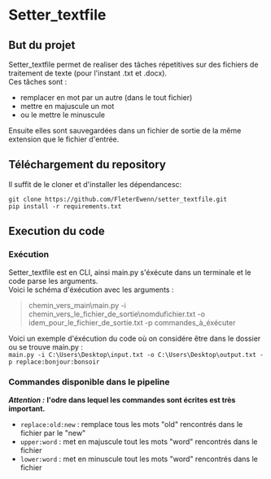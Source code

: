 # Setter_textfile

## But du projet

Setter_textfile permet de realiser des tâches répetitives sur des fichiers de traitement de texte (pour l'instant .txt et .docx).  
Ces tâches sont :
* remplacer en mot par un autre (dans le tout fichier)
* mettre en majuscule un mot
* ou le mettre le minuscule

Ensuite elles sont sauvegardées dans un fichier de sortie de la même extension que le fichier d'entrée.

## Téléchargement du repository

Il suffit de le cloner et d'installer les dépendancesc:  
```
git clone https://github.com/FleterEwenn/setter_textfile.git
pip install -r requirements.txt
```

## Execution du code

### Exécution

Setter_textfile est en CLI, ainsi main.py s'éxécute dans un terminale et le code parse les arguments.  
Voici le schéma d'éxécution avec les arguments :  
>chemin_vers_main\main.py -i chemin_vers_le_fichier_de_sortie\nomdufichier.txt -o idem_pour_le_fichier_de_sortie.txt -p commandes_à_éxécuter

Voici un exemple d'éxécution du code où on considére être dans le dossier ou se trouve main.py :  
`main.py -i C:\Users\Desktop\input.txt -o C:\Users\Desktop\output.txt -p replace:bonjour:bonsoir`

### Commandes disponible dans le pipeline

***Attention :*** **l'odre dans lequel les commandes sont écrites est très important.**

* `replace:old:new` : remplace tous les mots "old" rencontrés dans le fichier par le "new"
* `upper:word` : met en majuscule tout les mots "word" rencontrés dans le fichier
* `lower:word` : met en minuscule tout les mots "word" rencontrés dans le fichier
